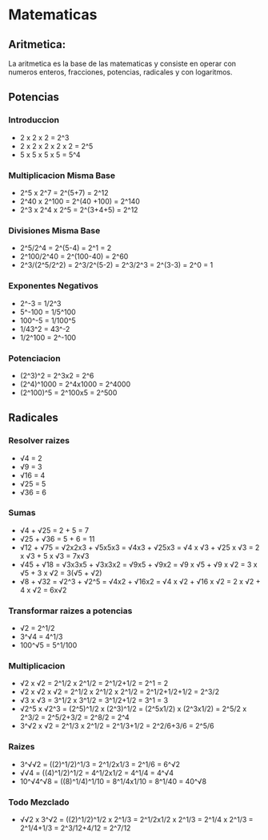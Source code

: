 # Matematicas

## Aritmetica:

La aritmetica es la base de las matematicas y consiste en operar con numeros enteros, fracciones, potencias, radicales y con logaritmos.

## Potencias

### Introduccion

- 2 x 2 x 2 = 2^3
- 2 x 2 x 2 x 2 x 2 = 2^5
- 5 x 5 x 5 x 5 = 5^4

### Multiplicacion Misma Base

- 2^5 x 2^7 = 2^(5+7) = 2^12
- 2^40 x 2^100 = 2^(40 +100) = 2^140
- 2^3 x 2^4 x 2^5 = 2^(3+4+5) = 2^12

### Divisiones Misma Base

- 2^5/2^4 = 2^(5-4) = 2^1 = 2
- 2^100/2^40 = 2^(100-40) = 2^60
- 2^3/(2^5/2^2) = 2^3/2^(5-2) = 2^3/2^3 = 2^(3-3) = 2^0 = 1

### Exponentes Negativos

- 2^-3 = 1/2^3
- 5^-100 = 1/5^100
- 100^-5 = 1/100^5
- 1/43^2 = 43^-2
- 1/2^100 = 2^-100

### Potenciacion

- (2^3)^2 = 2^3x2 = 2^6
- (2^4)^1000 = 2^4x1000 = 2^4000
- (2^100)^5 = 2^100x5 = 2^500

## Radicales

### Resolver raizes

- √4 = 2 
- √9 = 3
- √16 = 4
- √25 = 5
- √36 = 6

### Sumas

- √4 + √25 = 2 + 5 = 7
- √25 + √36 = 5 + 6 = 11
- √12 + √75 = √2x2x3 + √5x5x3 = √4x3 + √25x3 = √4 x √3 + √25 x √3 = 2 x √3 + 5 x √3 = 7x√3
- √45 + √18 = √3x3x5 + √3x3x2 = √9x5 + √9x2 = √9 x √5 + √9 x √2 = 3 x √5 + 3 x √2 = 3(√5 + √2)
- √8 + √32 = √2^3 + √2^5 = √4x2 + √16x2 = √4 x √2 + √16 x √2 = 2 x √2 + 4 x √2 = 6x√2

### Transformar raizes a potencias

- √2 = 2^1/2
- 3^√4 = 4^1/3
- 100^√5 = 5^1/100

### Multiplicacion

- √2 x √2 = 2^1/2 x 2^1/2 = 2^1/2+1/2 = 2^1 = 2
- √2 x √2 x √2 = 2^1/2 x 2^1/2 x 2^1/2 = 2^1/2+1/2+1/2 = 2^3/2
- √3 x √3 = 3^1/2 x 3^1/2 = 3^1/2+1/2 = 3^1 = 3
- √2^5 x √2^3 = (2^5)^1/2 x (2^3)^1/2 = (2^5x1/2) x (2^3x1/2) = 2^5/2 x 2^3/2 = 2^5/2+3/2 = 2^8/2 = 2^4
- 3^√2 x √2 = 2^1/3 x 2^1/2 = 2^1/3+1/2 = 2^2/6+3/6 = 2^5/6

### Raizes

- 3^√√2 = ((2)^1/2)^1/3 = 2^1/2x1/3 = 2^1/6 = 6^√2
- √√4 = ((4)^1/2)^1/2 = 4^1/2x1/2 = 4^1/4 = 4^√4
- 10^√4^√8 = ((8)^1/4)^1/10 = 8^1/4x1/10 = 8^1/40 = 40^√8

### Todo Mezclado

- √√2 x 3^√2 = ((2)^1/2)^1/2 x 2^1/3 = 2^1/2x1/2 x 2^1/3 = 2^1/4 x 2^1/3 = 2^1/4+1/3 = 2^3/12+4/12 = 2^7/12


